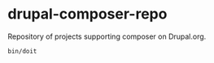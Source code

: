drupal-composer-repo
====================

Repository of projects supporting composer on Drupal.org.

`bin/doit`
